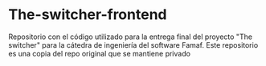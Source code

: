# The-switcher-frontend
Repositorio con el código utilizado para la entrega final del proyecto "The switcher" para la cátedra de ingeniería del software Famaf. Este repositorio es una copia del repo original que se mantiene privado
